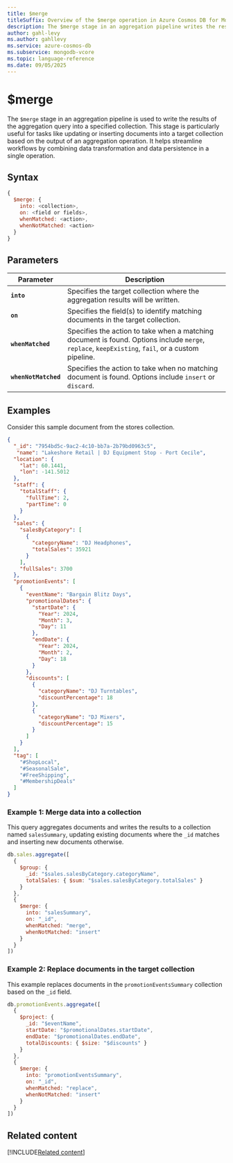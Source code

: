 ```yaml
---
title: $merge
titleSuffix: Overview of the $merge operation in Azure Cosmos DB for MongoDB (vCore)
description: The $merge stage in an aggregation pipeline writes the results of the aggregation to a specified collection.
author: gahl-levy
ms.author: gahllevy
ms.service: azure-cosmos-db
ms.subservice: mongodb-vcore
ms.topic: language-reference
ms.date: 09/05/2025
---
```


# $merge
The `$merge` stage in an aggregation pipeline is used to write the results of the aggregation query into a specified collection. This stage is particularly useful for tasks like updating or inserting documents into a target collection based on the output of an aggregation operation. It helps streamline workflows by combining data transformation and data persistence in a single operation.

## Syntax

```javascript
{
  $merge: {
    into: <collection>,
    on: <field or fields>,
    whenMatched: <action>,
    whenNotMatched: <action>
  }
}
```

## Parameters  
| Parameter | Description |
| --- | --- |
| **`into`** | Specifies the target collection where the aggregation results will be written. |
| **`on`** | Specifies the field(s) to identify matching documents in the target collection. |
| **`whenMatched`** | Specifies the action to take when a matching document is found. Options include `merge`, `replace`, `keepExisting`, `fail`, or a custom pipeline. |
| **`whenNotMatched`** | Specifies the action to take when no matching document is found. Options include `insert` or `discard`. |

## Examples

Consider this sample document from the stores collection.

```json
{
  "_id": "7954bd5c-9ac2-4c10-bb7a-2b79bd0963c5",
   "name": "Lakeshore Retail | DJ Equipment Stop - Port Cecile",
  "location": {
    "lat": 60.1441,
    "lon": -141.5012
  },
  "staff": {
    "totalStaff": {
      "fullTime": 2,
      "partTime": 0
    }
  },
  "sales": {
    "salesByCategory": [
      {
        "categoryName": "DJ Headphones",
        "totalSales": 35921
      }
    ],
    "fullSales": 3700
  },
  "promotionEvents": [
    {
      "eventName": "Bargain Blitz Days",
      "promotionalDates": {
        "startDate": {
          "Year": 2024,
          "Month": 3,
          "Day": 11
        },
        "endDate": {
          "Year": 2024,
          "Month": 2,
          "Day": 18
        }
      },
      "discounts": [
        {
          "categoryName": "DJ Turntables",
          "discountPercentage": 18
        },
        {
          "categoryName": "DJ Mixers",
          "discountPercentage": 15
        }
      ]
    }
  ],
  "tag": [
    "#ShopLocal",
    "#SeasonalSale",
    "#FreeShipping",
    "#MembershipDeals"
  ]
}
```

### Example 1: Merge data into a collection
This query aggregates documents and writes the results to a collection named `salesSummary`, updating existing documents where the `_id` matches and inserting new documents otherwise.

```javascript
db.sales.aggregate([
  {
    $group: {
      _id: "$sales.salesByCategory.categoryName",
      totalSales: { $sum: "$sales.salesByCategory.totalSales" }
    }
  },
  {
    $merge: {
      into: "salesSummary",
      on: "_id",
      whenMatched: "merge",
      whenNotMatched: "insert"
    }
  }
])
```

### Example 2: Replace documents in the target collection

This example replaces documents in the `promotionEventsSummary` collection based on the `_id` field.

```javascript
db.promotionEvents.aggregate([
  {
    $project: {
      _id: "$eventName",
      startDate: "$promotionalDates.startDate",
      endDate: "$promotionalDates.endDate",
      totalDiscounts: { $size: "$discounts" }
    }
  },
  {
    $merge: {
      into: "promotionEventsSummary",
      on: "_id",
      whenMatched: "replace",
      whenNotMatched: "insert"
    }
  }
])
```

## Related content
[!INCLUDE[Related content](../includes/related-content.md)]
